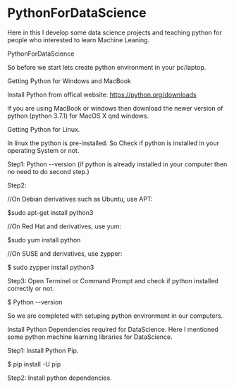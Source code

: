 # PythonForDataScience
Here in this I develop some data science projects and teaching python for people who interested to learn Machine Leaning.

PythonForDataScience

So before we start lets create python environment in your pc/laptop.

Getting Python for Windows and MacBook

Install Python from offical website: https://python.org/downloads

if you are using MacBook or windows  then download the newer version of  python (python 3.7.1) for MacOS X qnd windows.

Getting Python for Linux.

In linux the python is pre-installed. So Check if python is installed in your operating System or not.

Step1: Python --version (if python is already installed in your computer then no need to do second step.)

Step2: 

//On Debian derivatives such as Ubuntu, use APT:

$sudo apt-get install python3

//On Red Hat and derivatives, use yum:

$sudo yum install python 

//On SUSE and derivatives, use zypper:

$ sudo zypper install python3

Step3: Open Terminel or Command Prompt and check if python installed correctly or not.

$ Python --version

So we are completed with setuping python environment in our computers.

Install Python Dependencies required for DataScience. Here I mentioned some python mechine learning libraries for DataScience.

Step1: Install Python Pip.

$ pip install -U pip

Step2: Install python dependencies.

